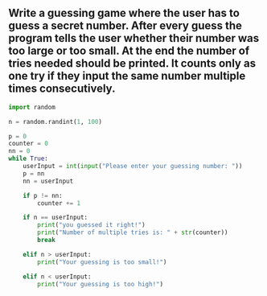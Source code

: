 ## Write a guessing game where the user has to guess a secret number. After every guess the program tells the user whether their number was too large or too small. At the end the number of tries needed should be printed. It counts only as one try if they input the same number multiple times consecutively.

```python
import random

n = random.randint(1, 100)

p = 0
counter = 0
nn = 0
while True:
    userInput = int(input("Please enter your guessing number: "))
    p = nn
    nn = userInput

    if p != nn:
        counter += 1

    if n == userInput:
        print("you guessed it right!")
        print("Number of multiple tries is: " + str(counter))
        break

    elif n > userInput:
        print("Your guessing is too small!")

    elif n < userInput:
        print("Your guessing is too high!")

```
